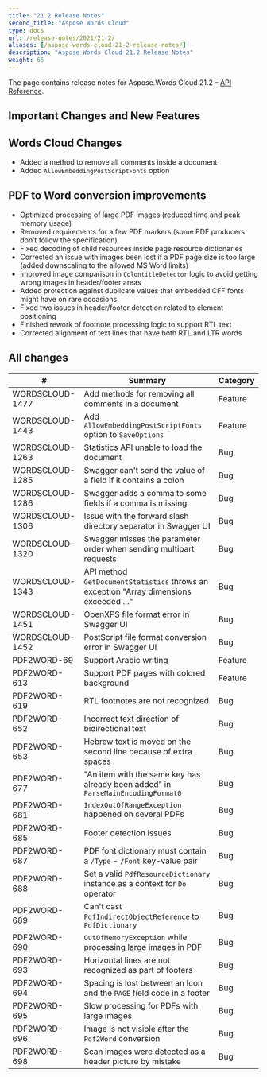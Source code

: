 ```yaml
---
title: "21.2 Release Notes"
second_title: "Aspose Words Cloud"
type: docs
url: /release-notes/2021/21-2/
aliases: [/aspose-words-cloud-21-2-release-notes/]
description: "Aspose Words Cloud 21.2 Release Notes"
weight: 65
---
```


The page contains release notes for Aspose.Words Cloud 21.2 – [API Reference](https://apireference.aspose.cloud/words/).

## Important Changes and New Features

## Words Cloud Changes

- Added a method to remove all comments inside a document
- Added `AllowEmbeddingPostScriptFonts` option

## PDF to Word conversion improvements

- Optimized processing of large PDF images (reduced time and peak memory usage)
- Removed requirements for a few PDF markers (some PDF producers don’t follow the specification)
- Fixed decoding of child resources inside page resource dictionaries
- Corrected an issue with images been lost if a PDF page size is too large (added downscaling to the allowed MS Word limits)
- Improved image comparison in `ColontitleDetector` logic to avoid getting wrong images in header/footer areas
- Added protection against duplicate values that embedded CFF fonts might have on rare occasions
- Fixed two issues in header/footer detection related to element positioning
- Finished rework of footnote processing logic to support RTL text
- Corrected alignment of text lines that have both RTL and LTR words

## All changes

| #               | Summary                                                                                       | Category    |
|-----------------|-----------------------------------------------------------------------------------------------|-------------|
| WORDSCLOUD-1477 | Add methods for removing all comments in a document                                           | Feature     |
| WORDSCLOUD-1443 | Add `AllowEmbeddingPostScriptFonts` option to `SaveOptions`                                   | Feature     |
| WORDSCLOUD-1263 | Statistics API unable to load the document                                                    | Bug         |
| WORDSCLOUD-1285 | Swagger can't send the value of a field if it contains a colon                                | Bug         |
| WORDSCLOUD-1286 | Swagger adds a comma to some fields if a comma is missing                                     | Bug         |
| WORDSCLOUD-1306 | Issue with the forward slash directory separator in Swagger UI                                | Bug         |
| WORDSCLOUD-1320 | Swagger misses the parameter order when sending multipart requests                            | Bug         |
| WORDSCLOUD-1343 | API method `GetDocumentStatistics` throws an exception "Array dimensions exceeded ..."        | Bug         |
| WORDSCLOUD-1451 | OpenXPS file format error in Swagger UI                                                       | Bug         |
| WORDSCLOUD-1452 | PostScript file format conversion error in Swagger UI                                         | Bug         |
| PDF2WORD-69     | Support Arabic writing                                                                        | Feature     |
| PDF2WORD-613    | Support PDF pages with colored background                                                     | Feature     |
| PDF2WORD-619    | RTL footnotes are not recognized                                                              | Bug         |
| PDF2WORD-652    | Incorrect text direction of bidirectional text                                                | Bug         |
| PDF2WORD-653    | Hebrew text is moved on the second line because of extra spaces                               | Bug         |
| PDF2WORD-677    | "An item with the same key has already been added" in `ParseMainEncodingFormat0`              | Bug         |
| PDF2WORD-681    | `IndexOutOfRangeException` happened on several PDFs                                           | Bug         |
| PDF2WORD-685    | Footer detection issues                                                                       | Bug         |
| PDF2WORD-687    | PDF font dictionary must contain a `/Type` - `/Font` key-value pair                           | Bug         |
| PDF2WORD-688    | Set a valid `PdfResourceDictionary` instance as a context for `Do` operator                   | Bug         |
| PDF2WORD-689    | Can't cast `PdfIndirectObjectReference` to `PdfDictionary`                                    | Bug         |
| PDF2WORD-690    | `OutOfMemoryException` while processing large images in PDF                                   | Bug         |
| PDF2WORD-693    | Horizontal lines are not recognized as part of footers                                        | Bug         |
| PDF2WORD-694    | Spacing is lost between an Icon and the `PAGE` field code in a footer                         | Bug         |
| PDF2WORD-695    | Slow processing for PDFs with large images                                                    | Bug         |
| PDF2WORD-696    | Image is not visible after the `Pdf2Word` conversion                                          | Bug         |
| PDF2WORD-698    | Scan images were detected as a header picture by mistake                                      | Bug         |
